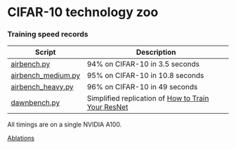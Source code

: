 # CIFAR-10 technology zoo

### Training speed records

| Script | Description |
| - | - |
| [airbench.py](./airbench.py) | 94% on CIFAR-10 in 3.5 seconds |
| [airbench_medium.py](./airbench_ablations/scaling/airbench_medium.py) | 95% on CIFAR-10 in 10.8 seconds |
| [airbench_heavy.py](./airbench_ablations/scaling/airbench_heavy.py) | 96% on CIFAR-10 in 49 seconds |
| [dawnbench.py](./dawnbench_replication/dawnbench.py) | Simplified replication of [How to Train Your ResNet](https://myrtle.ai/learn/how-to-train-your-resnet-8-bag-of-tricks/) |

All timings are on a single NVIDIA A100.

[Ablations](./airbench_ablations)

